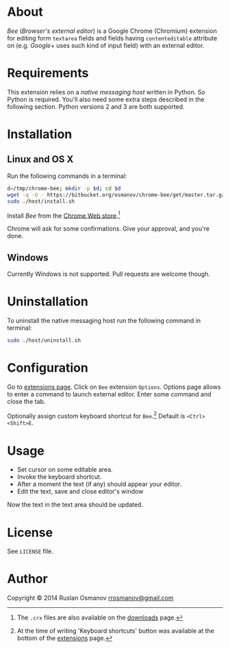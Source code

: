 # About

*Bee* (_Browser's external editor_) is a Google Chrome (Chromium) extension for
editing form `textarea` fields and fields having `contenteditable` attribute
on (e.g. *Google+* uses such kind of input field) with an external editor.

# Requirements

This extension relies on a _native messaging host_ written in Python. So Python
is required. You'll also need some extra steps described in the following
section. Python versions 2 and 3 are both supported.

# Installation

## Linux and OS X

Run the following commands in a terminal:

```bash
d=/tmp/chrome-bee; mkdir -p $d; cd $d
wget -q -O - https://bitbucket.org/osmanov/chrome-bee/get/master.tar.gz | tar -xzf - --strip-components 1
sudo ./host/install.sh
```

Install _Bee_ from the [Chrome Web store](https://chrome.google.com/webstore/detail/moakhilhbeednkjahjmomncgigcoemoi).[^1]

Chrome will ask for some confirmations. Give your approval, and you're done.

## Windows

Currently Windows is not supported. Pull requests are welcome though.

# Uninstallation

To uninstall the native messaging host run the following command in terminal:

```bash
sudo ./host/uninstall.sh
```

# Configuration

Go to [extensions page](chrome://extensions/). Click on `Bee` extension `Options`.
Options page allows to enter a command to launch external editor. Enter some
command and close the tab.

Optionally assign custom keyboard shortcut for `Bee`.[^2]  Default is `<Ctrl><Shift>E`.

# Usage

- Set cursor on some editable area.
- Invoke the keyboard shortcut.
- After a moment the text (if any) should appear your editor.
- Edit the text, save and close editor's window

Now the text in the text area should be updated.

# License

See `LICENSE` file.

# Author

Copyright © 2014 Ruslan Osmanov <rrosmanov@gmail.com>


[^1]: The `.crx` files are also available on the [downloads](https://bitbucket.org/osmanov/chrome-bee/downloads) page.
[^2]: At the time of writing 'Keyboard shortcuts' button was available at the bottom of the [extensions](chrome://extensions/) page.
